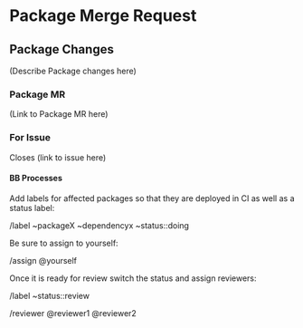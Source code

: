# Package Merge Request

## Package Changes

(Describe Package changes here)

### Package MR

(Link to Package MR here)

### For Issue

Closes (link to issue here)


#### BB Processes

Add labels for affected packages so that they are deployed in CI as well as a status label:

/label ~packageX ~dependencyx ~status::doing

Be sure to assign to yourself:

/assign @yourself

Once it is ready for review switch the status and assign reviewers:

/label ~status::review

/reviewer @reviewer1 @reviewer2
